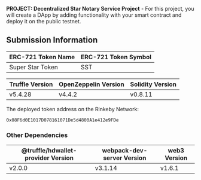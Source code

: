 **PROJECT: Decentralized Star Notary Service Project** - For this project, you will create a DApp by adding functionality with your smart contract and deploy it on the public testnet.


## Submission Information

| ERC-721 Token Name | ERC-721 Token Symbol |
|---|---|
| Super Star Token | SST |

| Truffle Version | OpenZeppelin Version | Solidity Version |
|---|---|---|
| v5.4.28 | v4.4.2 | v0.8.11 |

The deployed token address on the Rinkeby Network:
```
0x08F6d0E1017D078161071De5d4800A1e412e9FDe
```

### Other Dependencies

| @truffle/hdwallet-provider Version | webpack-dev-server Version | web3 Version |
|---|---|---|
| v2.0.0 | v3.1.14 | v1.6.1 |
